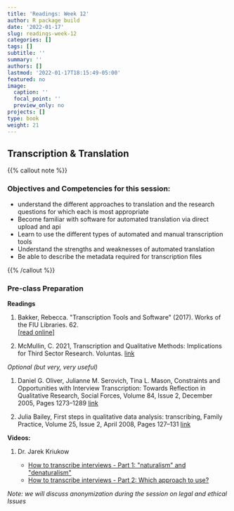 ```yaml
---
title: 'Readings: Week 12'
author: R package build
date: '2022-01-17'
slug: readings-week-12
categories: []
tags: []
subtitle: ''
summary: ''
authors: []
lastmod: '2022-01-17T18:15:49-05:00'
featured: no
image:
  caption: ''
  focal_point: ''
  preview_only: no
projects: []
type: book
weight: 21
---
```



## Transcription & Translation
{{% callout note %}}
### Objectives and Competencies for this session:

  * understand the different approaches to translation and the research questions for which each is most appropriate
  * Become familiar with software for automated translation via direct upload and api
  * Learn to use the different types of automated and manual transcription tools
  * Understand the strengths and weaknesses of automated translation 
  * Be able to describe the metadata required for transcription files
  
{{% /callout %}}
  
### Pre-class Preparation


**Readings**
1.  Bakker, Rebecca. "Transcription Tools and Software" (2017). Works of the FIU Libraries. 62.  
        [[read online]](https://digitalcommons.fiu.edu/glworks/62) 
        
<!---        [download pdf](https://github.com/BrunaLab/LAS6292_DataManagement/blob/master/Assigned_Readings/Bakker_transcription_tools_slides.pdf)  --->

2. McMullin, C. 2021, Transcription and Qualitative Methods: Implications for Third Sector Research. Voluntas. [link](https://doi.org/10.1007/s11266-021-00400-3)

_Optional (but very, very useful)_

1. Daniel G. Oliver, Julianne M. Serovich, Tina L. Mason, Constraints and Opportunities with Interview Transcription: Towards Reflection in Qualitative Research, Social Forces, Volume 84, Issue 2, December 2005, Pages 1273–1289 [link](https://doi.org/10.1353/sof.2006.0023)

1. Julia Bailey, First steps in qualitative data analysis: transcribing, Family Practice, Volume 25, Issue 2, April 2008, Pages 127–131 [link](https://doi.org/10.1093/fampra/cmn003)

**Videos:**  

1. Dr. Jarek Kriukow
  
    * [How to transcribe interviews - Part 1: "naturalism" and "denaturalism"](https://www.youtube.com/watch?v=NzVjlKR4HQQ) 
    * [How to transcribe interviews - Part 2: Which approach to use?](https://www.youtube.com/watch?v=69T8aVf5Nj0)

_Note: we will discuss anonymization during the session on legal and ethical Issues_

